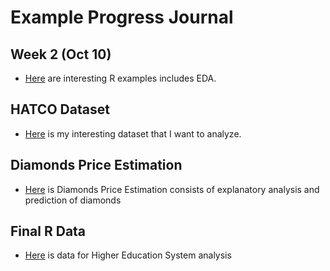 # Example Progress Journal

## Week 2 (Oct 10)

+ [Here](files/Interesting_R_Examples) are interesting R examples includes EDA.

## HATCO Dataset 

+ [Here](files/Homework2.html) is my interesting dataset that I want to analyze. 


## Diamonds Price Estimation
+ [Here](files/Diamonds.html) is Diamonds Price Estimation consists of explanatory analysis and prediction of diamonds


## Final R Data
+ [Here](Final_R.RData) is data for Higher Education System analysis